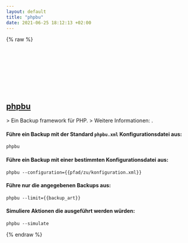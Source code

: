 ```yaml
---
layout: default
title: "phpbu"
date: 2021-06-25 18:12:13 +02:00
---
```

{% raw %}
<h2 id="phpbu">
  <a href="/de/common/phpbu.html">phpbu</a> <a href="#phpbu"><svg class="icon">
    <use href="/assets/images/unicode_sprite.svg#link" />
  </svg></a>
</h2>
> Ein Backup framework für PHP.
> Weitere Informationen: <https://phpbu.de>.

#### Führe ein Backup mit der Standard `phpbu.xml` Konfigurationsdatei aus:
```shell
phpbu
```
#### Führe ein Backup mit einer bestimmten Konfigurationsdatei aus:
```shell
phpbu --configuration={{pfad/zu/konfiguration.xml}}
```
#### Führe nur die angegebenen Backups aus:
```shell
phpbu --limit={{backup_art}}
```
#### Simuliere Aktionen die ausgeführt werden würden:
```shell
phpbu --simulate
```
{% endraw %}